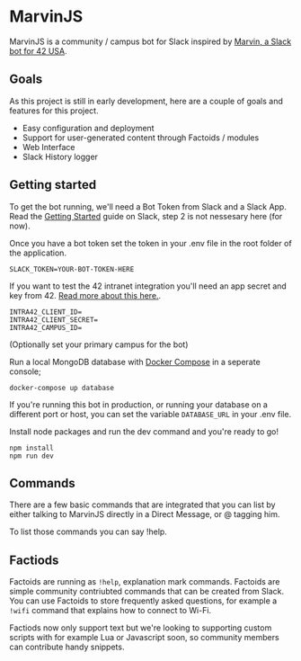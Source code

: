 # MarvinJS

MarvinJS is a community / campus bot for Slack inspired by [Marvin, a Slack bot for 42 USA](https://github.com/riking/marvin).

## Goals

As this project is still in early development, here are a couple of goals and features for this project.

* Easy configuration and deployment
* Support for user-generated content through Factoids / modules
* Web Interface
* Slack History logger

## Getting started

To get the bot running, we'll need a Bot Token from Slack and a Slack App. Read the [Getting Started](https://api.slack.com/bot-users#getting_started) guide on Slack, step 2 is not nessesary here (for now).

Once you have a bot token set the token in your .env file in the root folder of the application.

```(env)
SLACK_TOKEN=YOUR-BOT-TOKEN-HERE
```

If you want to test the 42 intranet integration you'll need an app secret and key from 42. [Read more about this here.](https://api.intra.42.fr/apidoc/guides/getting_started#create-an-application).

```(env)
INTRA42_CLIENT_ID=
INTRA42_CLIENT_SECRET=
INTRA42_CAMPUS_ID=
```

(Optionally set your primary campus for the bot)

Run a local MongoDB database with [Docker Compose](https://docs.docker.com/compose/install/) in a seperate console;

```(bash)
docker-compose up database
```

If you're running this bot in production, or running your database on a different port or host, you can set the variable `DATABASE_URL` in your .env file.

Install node packages and run the dev command and you're ready to go!

```(bash)
npm install
npm run dev
```

## Commands

There are a few basic commands that are integrated that you can list by either talking to MarvinJS directly in a Direct Message, or @ tagging him.

To list those commands you can say !help.

## Factiods

Factoids are running as `!help`, explanation mark commands. Factoids are simple community contriubted commands that can be created from Slack. You can use Factoids to store frequently asked questions, for example a `!wifi` command that explains how to connect to Wi-Fi.

Factiods now only support text but we're looking to supporting custom scripts with for example Lua or Javascript soon, so community members can contribute handy snippets.
